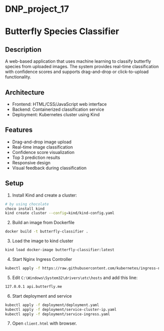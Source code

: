# DNP_project_17

# Butterfly Species Classifier

## Description
A web-based application that uses machine learning to classify butterfly species from uploaded images. The system provides real-time classification with confidence scores and supports drag-and-drop or click-to-upload functionality.

## Architecture
- Frontend: HTML/CSS/JavaScript web interface
- Backend: Containerized classification service
- Deployment: Kubernetes cluster using Kind

## Features
- Drag-and-drop image upload
- Real-time image classification
- Confidence score visualization
- Top 3 prediction results
- Responsive design
- Visual feedback during classification

## Setup
1. Install Kind and create a cluster:
```bash
# by using chocolate
choco install kind
kind create cluster --config=kind/kind-config.yaml
```
2. Build an image from Dockerfile
```bash
docker build -t butterfly-classifier .
```
3. Load the image to kind cluster
```bash
kind load docker-image butterfly-classifier:latest
```
4. Start Nginx Ingress Controller
```bash
kubectl apply -f https://raw.githubusercontent.com/kubernetes/ingress-nginx/main/deploy/static/provider/kind/deploy.yaml
```
5. Edit `C:\Windows\System32\drivers\etc\hosts` and add this line:
```bash
127.0.0.1 api.butterfly.me
```
6. Start deployment and service
```bash
kubectl apply -f deployment/deployment.yaml
kubectl apply -f deployment/service-cluster-ip.yaml
kubectl apply -f deployment/service-ingress.yaml
```
7. Open `client.html` with browser.